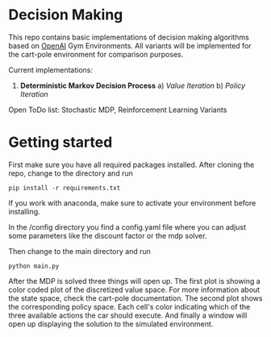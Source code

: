 # Decision Making

This repo contains basic implementations of decision making algorithms based on [OpenAI](https://gym.openai.com/envs/#classic_control) Gym Environments. All variants will be implemented for the cart-pole environment for comparison purposes.

Current implementations:

1) **Deterministic Markov Decision Process**
		a) *Value Iteration*
		b) *Policy Iteration*

Open ToDo list: Stochastic MDP, Reinforcement Learning Variants

# Getting started

First make sure you have all required packages installed. After cloning the repo, change to the directory and run

`pip install -r requirements.txt`

If you work with anaconda, make sure to activate your environment before installing.

In the /config directory you find a config.yaml file where you can adjust some parameters like the discount factor or the mdp solver.

Then change to the main directory and run

`python main.py`

After the MDP is solved three things will open up. The first plot is showing a color coded plot of the discretized value space. For more information about the state space, check the cart-pole documentation. The second plot shows the corresponding policy space. Each cell's color indicating which of the three available actions the car should execute. And finally a window will open up displaying the solution to the simulated environment. 